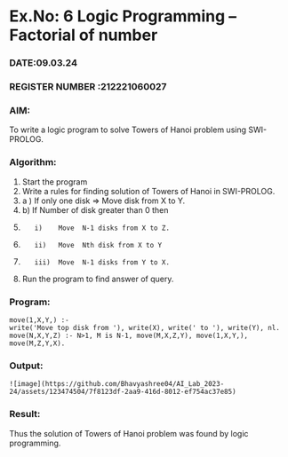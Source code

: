 # Ex.No: 6   Logic Programming – Factorial of number   
### DATE:09.03.24                                                                           
### REGISTER NUMBER :212221060027 
### AIM: 
To  write  a logic program  to solve Towers of Hanoi problem  using SWI-PROLOG. 
### Algorithm:
1. Start the program
2.  Write a rules for finding solution of Towers of Hanoi in SWI-PROLOG.
3.  a )	If only one disk  => Move disk from X to Y.
4.  b)	If Number of disk greater than 0 then
5.        i)	Move  N-1 disks from X to Z.
6.        ii)	Move  Nth disk from X to Y
7.        iii)	Move  N-1 disks from Y to X.
8. Run the program  to find answer of  query.

### Program:
```
move(1,X,Y,) :-
write('Move top disk from '), write(X), write(' to '), write(Y), nl. move(N,X,Y,Z) :- N>1, M is N-1, move(M,X,Z,Y), move(1,X,Y,), move(M,Z,Y,X).
```



### Output:
```
![image](https://github.com/Bhavyashree04/AI_Lab_2023-24/assets/123474504/7f8123df-2aa9-416d-8012-ef754ac37e85)

```


### Result:
Thus the solution of Towers of Hanoi problem was found by logic programming.
